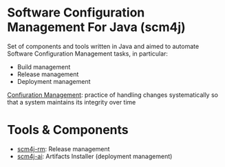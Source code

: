 # Software Configuration Management For Java (scm4j)

Set of components and tools written in Java and aimed to automate Software Configuration Management tasks, in particular:

- Build management
- Release management
- Deployment management

[Confiuration Management](https://en.wikipedia.org/wiki/Configuration_management): practice of handling changes systematically so that a system maintains its integrity over time

# Tools & Components
- [scm4j-rm](../../../scm4j-wf/blob/master/README.md): Release management
- [scm4j-ai](../../../scm4j-ai/blob/master/README.md): Artifacts Installer (deployment management)

